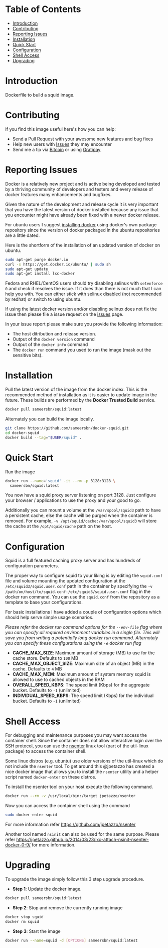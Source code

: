 # Table of Contents

- [Introduction](#introduction)
- [Contributing](#contributing)
- [Reporting Issues](#reporting-issues)
- [Installation](#installation)
- [Quick Start](#quick-start)
- [Configuration](#configuration)
- [Shell Access](#shell-access)
- [Upgrading](#upgrading)

# Introduction

Dockerfile to build a squid image.

# Contributing

If you find this image useful here's how you can help:

- Send a Pull Request with your awesome new features and bug fixes
- Help new users with [Issues](https://github.com/sameersbn/docker-squid/issues) they may encounter
- Send me a tip via [Bitcoin](https://www.coinbase.com/sameersbn) or using [Gratipay](https://gratipay.com/sameersbn/)

# Reporting Issues

Docker is a relatively new project and is active being developed and tested by a thriving community of developers and testers and every release of docker features many enhancements and bugfixes.

Given the nature of the development and release cycle it is very important that you have the latest version of docker installed because any issue that you encounter might have already been fixed with a newer docker release.

For ubuntu users I suggest [installing docker](https://docs.docker.com/installation/ubuntulinux/) using docker's own package repository since the version of docker packaged in the ubuntu repositories are a little dated.

Here is the shortform of the installation of an updated version of docker on ubuntu.

```bash
sudo apt-get purge docker.io
curl -s https://get.docker.io/ubuntu/ | sudo sh
sudo apt-get update
sudo apt-get install lxc-docker
```

Fedora and RHEL/CentOS users should try disabling selinux with `setenforce 0` and check if resolves the issue. If it does than there is not much that I can help you with. You can either stick with selinux disabled (not recommended by redhat) or switch to using ubuntu.

If using the latest docker version and/or disabling selinux does not fix the issue then please file a issue request on the [issues](https://github.com/sameersbn/docker-squid/issues) page.

In your issue report please make sure you provide the following information:

- The host ditribution and release version.
- Output of the `docker version` command
- Output of the `docker info` command
- The `docker run` command you used to run the image (mask out the sensitive bits).

# Installation

Pull the latest version of the image from the docker index. This is the recommended method of installation as it is easier to update image in the future. These builds are performed by the **Docker Trusted Build** service.

```bash
docker pull sameersbn/squid:latest
```

Alternately you can build the image locally.

```bash
git clone https://github.com/sameersbn/docker-squid.git
cd docker-squid
docker build --tag="$USER/squid" .
```

# Quick Start

Run the image

```bash
docker run --name='squid' -it --rm -p 3128:3128 \
  sameersbn/squid:latest
```

You now have a squid proxy server listening on port 3128. Just configure your browser / applications to use the proxy and your good to go.

Additionally you can mount a volume at the `/var/spool/squid3` path to have a persistent cache, else the cache will be purged when the container is removed. For example, `-v /opt/squid/cache:/var/spool/squid3` will store the cache at the `/opt/squid/cache` path on the host.

# Configuration

Squid is a full featured caching proxy server and has hundreds of configuration parameters.

The proper way to configure squid to your liking is by editing the `squid.conf` file and volume mounting the updated configuration at the `/etc/squid3/squid.user.conf` path in the container by specifying the `-v /path/on/host/to/squid.conf:/etc/squid3/squid.user.conf` flag in the docker run command. You can use the `squid.conf` from the repository as a template to base your configurations.

For basic installations I have added a couple of configuration options which should help serve simple usage scenarios.

*Please refer the docker run command options for the `--env-file` flag where you can specify all required environment variables in a single file. This will save you from writing a potentially long docker run command. Alternately you can specify these configurations using the `-e` docker run flag*

- **CACHE_MAX_SIZE**: Maximum amount of storage (MB) to use for the cache store. Defaults to `100` MB
- **CACHE_MAX_OBJECT_SIZE**: Maximum size of an object (MB) in the cache. Defaults to `4` MB
- **CACHE_MAX_MEM**: Maximum amount of system memory squid is allowed to use to cached objects in the RAM
- **OVERALL_SPEED_KBPS**: The speed limit (Kbps) for the aggregate bucket. Defaults to `-1` (unlimited)
- **INDIVIDUAL_SPEED_KBPS**: The speed limit (Kbps) for the individual bucket. Defaults to `-1` (unlimited)

# Shell Access

For debugging and maintenance purposes you may want access the container shell. Since the container does not allow interactive login over the SSH protocol, you can use the [nsenter](http://man7.org/linux/man-pages/man1/nsenter.1.html) linux tool (part of the util-linux package) to access the container shell.

Some linux distros (e.g. ubuntu) use older versions of the util-linux which do not include the `nsenter` tool. To get around this @jpetazzo has created a nice docker image that allows you to install the `nsenter` utility and a helper script named `docker-enter` on these distros.

To install the nsenter tool on your host execute the following command.

```bash
docker run --rm -v /usr/local/bin:/target jpetazzo/nsenter
```

Now you can access the container shell using the command

```bash
sudo docker-enter squid
```

For more information refer https://github.com/jpetazzo/nsenter

Another tool named `nsinit` can also be used for the same purpose. Please refer https://jpetazzo.github.io/2014/03/23/lxc-attach-nsinit-nsenter-docker-0-9/ for more information.

# Upgrading

To upgrade the image simply follow this 3 step upgrade procedure.

- **Step 1**: Update the docker image.

```bash
docker pull sameersbn/squid:latest
```

- **Step 2**: Stop and remove the currently running image

```bash
docker stop squid
docker rm squid
```

- **Step 3**: Start the image

```bash
docker run --name=squid -d [OPTIONS] sameersbn/squid:latest
```

